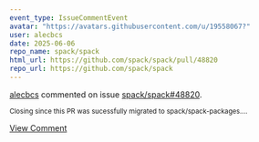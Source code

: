 ```yaml
---
event_type: IssueCommentEvent
avatar: "https://avatars.githubusercontent.com/u/19558067?"
user: alecbcs
date: 2025-06-06
repo_name: spack/spack
html_url: https://github.com/spack/spack/pull/48820
repo_url: https://github.com/spack/spack
---
```


<a href='https://github.com/alecbcs' target='_blank'>alecbcs</a> commented on issue <a href='https://github.com/spack/spack/pull/48820' target='_blank'>spack/spack#48820</a>.

<small>Closing since this PR was sucessfully migrated to spack/spack-packages....</small>

<a href='https://github.com/spack/spack/pull/48820' target='_blank'>View Comment</a>